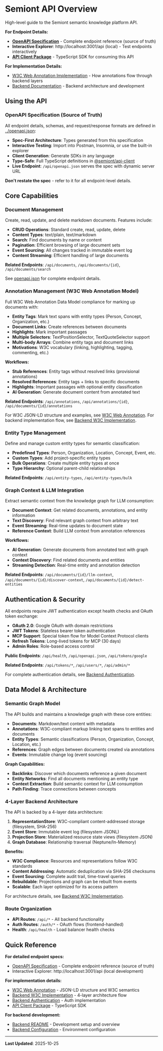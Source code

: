 # Semiont API Overview

High-level guide to the Semiont semantic knowledge platform API.

**For Endpoint Details:**
- **[OpenAPI Specification](../openapi.json)** - Complete endpoint reference (source of truth)
- **Interactive Explorer**: http://localhost:3001/api (local) - Test endpoints interactively
- **[API Client Package](../../packages/api-client/)** - TypeScript SDK for consuming this API

**For Implementation Details:**
- [W3C Web Annotation Implementation](./W3C-WEB-ANNOTATION.md) - How annotations flow through backend layers
- [Backend Documentation](../../apps/backend/) - Backend architecture and development

## Using the API

### OpenAPI Specification (Source of Truth)

All endpoint details, schemas, and request/response formats are defined in [../openapi.json](../openapi.json):

- **Spec-First Architecture**: Types generated from this specification
- **Interactive Testing**: Import into Postman, Insomnia, or use the built-in explorer
- **Client Generation**: Generate SDKs in any language
- **Type-Safe**: Full TypeScript definitions in [@semiont/api-client](../../packages/api-client/)
- **Live Endpoint**: `/api/openapi.json` serves the spec with dynamic server URL

**Don't restate the spec** - refer to it for all endpoint-level details.

## Core Capabilities

### Document Management

Create, read, update, and delete markdown documents. Features include:

- **CRUD Operations**: Standard create, read, update, delete
- **Content Types**: text/plain, text/markdown
- **Search**: Find documents by name or content
- **Pagination**: Efficient browsing of large document sets
- **Event Sourcing**: All changes tracked in immutable event log
- **Content Streaming**: Efficient handling of large documents

**Related Endpoints**: `/api/documents`, `/api/documents/{id}`, `/api/documents/search`

See [openapi.json](../openapi.json) for complete endpoint details.

### Annotation Management (W3C Web Annotation Model)

Full W3C Web Annotation Data Model compliance for marking up documents with:

- **Entity Tags**: Mark text spans with entity types (Person, Concept, Organization, etc.)
- **Document Links**: Create references between documents
- **Highlights**: Mark important passages
- **Multiple Selectors**: TextPositionSelector, TextQuoteSelector support
- **Multi-body Arrays**: Combine entity tags and document links
- **Motivations**: W3C vocabulary (linking, highlighting, tagging, commenting, etc.)

**Workflows:**
- **Stub References**: Entity tags without resolved links (provisional annotations)
- **Resolved References**: Entity tags + links to specific documents
- **Highlights**: Important passages with optional entity classification
- **AI Generation**: Generate document content from annotated text

**Related Endpoints**: `/api/annotations`, `/api/annotations/{id}`, `/api/documents/{id}/annotations`

For W3C JSON-LD structure and examples, see [W3C Web Annotation](./W3C-WEB-ANNOTATION.md).
For backend implementation flow, see [Backend W3C Implementation](../../apps/backend/docs/W3C-WEB-ANNOTATION.md).

### Entity Type Management

Define and manage custom entity types for semantic classification:

- **Predefined Types**: Person, Organization, Location, Concept, Event, etc.
- **Custom Types**: Add project-specific entity types
- **Bulk Operations**: Create multiple entity types at once
- **Type Hierarchy**: Optional parent-child relationships

**Related Endpoints**: `/api/entity-types`, `/api/entity-types/bulk`

### Graph Context & LLM Integration

Extract semantic context from the knowledge graph for LLM consumption:

- **Document Context**: Get related documents, annotations, and entity information
- **Text Discovery**: Find relevant graph context from arbitrary text
- **Event Streaming**: Real-time updates to document state
- **Reference Context**: Build LLM context from annotation references

**Workflows:**
- **AI Generation**: Generate documents from annotated text with graph context
- **Context Discovery**: Find related documents and entities
- **Streaming Detection**: Real-time entity and annotation detection

**Related Endpoints**: `/api/documents/{id}/llm-context`, `/api/documents/{id}/discover-context`, `/api/documents/{id}/detect-entities`

## Authentication & Security

All endpoints require JWT authentication except health checks and OAuth token exchange:

- **OAuth 2.0**: Google OAuth with domain restrictions
- **JWT Tokens**: Stateless bearer token authentication
- **MCP Support**: Special token flow for Model Context Protocol clients
- **Refresh Tokens**: Long-lived tokens for MCP (30 days)
- **Admin Roles**: Role-based access control

**Public Endpoints**: `/api/health`, `/api/openapi.json`, `/api/tokens/google`

**Related Endpoints**: `/api/tokens/*`, `/api/users/*`, `/api/admin/*`

For complete authentication details, see [Backend Authentication](../../apps/backend/docs/AUTHENTICATION.md).

## Data Model & Architecture

### Semantic Graph Model

The API builds and maintains a knowledge graph with these core entities:

- **Documents**: Markdown/text content with metadata
- **Annotations**: W3C-compliant markup linking text spans to entities and documents
- **Entity Types**: Semantic classifications (Person, Organization, Concept, Location, etc.)
- **References**: Graph edges between documents created via annotations
- **Events**: Immutable change log (event sourcing)

**Graph Capabilities:**
- **Backlinks**: Discover which documents reference a given document
- **Entity Networks**: Find all documents mentioning an entity type
- **Context Extraction**: Build semantic context for LLM consumption
- **Path Finding**: Trace connections between concepts

### 4-Layer Backend Architecture

The API is backed by a 4-layer data architecture:

1. **RepresentationStore**: W3C-compliant content-addressed storage (filesystem, SHA-256)
2. **Event Store**: Immutable event log (filesystem JSONL)
3. **Projection Store**: Materialized resource state views (filesystem JSON)
4. **Graph Database**: Relationship traversal (Neptune/In-Memory)

**Benefits:**
- **W3C Compliance**: Resources and representations follow W3C standards
- **Content Addressing**: Automatic deduplication via SHA-256 checksums
- **Event Sourcing**: Complete audit trail, time-travel queries
- **Rebuildable**: Projections and graph can be rebuilt from events
- **Scalable**: Each layer optimized for its access pattern

For architecture details, see [Backend W3C Implementation](../../apps/backend/docs/W3C-WEB-ANNOTATION.md#data-layer-architecture).

### Route Organization

- **API Routes**: `/api/*` - All backend functionality
- **Auth Routes**: `/auth/*` - OAuth flows (frontend-handled)
- **Health**: `/api/health` - Load balancer health checks

## Quick Reference

**For detailed endpoint specs:**
- [OpenAPI Specification](../openapi.json) - Complete endpoint reference (source of truth)
- Interactive Explorer: http://localhost:3001/api (local development)

**For implementation details:**
- [W3C Web Annotation](./W3C-WEB-ANNOTATION.md) - JSON-LD structure and W3C semantics
- [Backend W3C Implementation](../../apps/backend/docs/W3C-WEB-ANNOTATION.md) - 4-layer architecture flow
- [Backend Authentication](../../apps/backend/docs/AUTHENTICATION.md) - Auth implementation
- [API Client Package](../../packages/api-client/) - TypeScript SDK

**For backend development:**
- [Backend README](../../apps/backend/) - Development setup and overview
- [Backend Configuration](../../apps/backend/docs/CONFIGURATION.md) - Environment configuration

---

**Last Updated**: 2025-10-25
